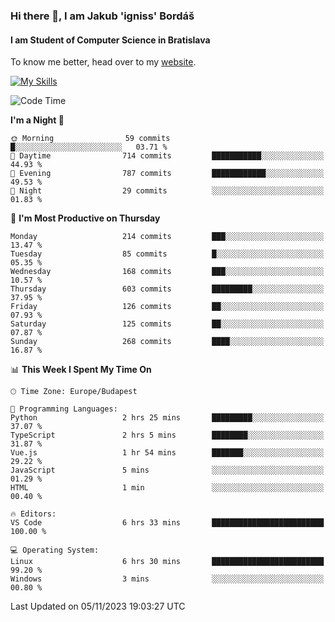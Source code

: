 ### Hi there 👋, I am Jakub 'igniss' Bordáš

#### I am Student of Computer Science in Bratislava
To know me better, head over to my [website](https://bordas.sk).

[![My Skills](https://skillicons.dev/icons?i=js,html,css,figma,svelte,java,kotlin,python,postgresql,typescript,nest,nodejs)](https://bordas.sk)


<!--START_SECTION:waka-->
![Code Time](http://img.shields.io/badge/Code%20Time-1%2C257%20hrs%2037%20mins-blue)

**I'm a Night 🦉** 

```text
🌞 Morning                59 commits          █░░░░░░░░░░░░░░░░░░░░░░░░   03.71 % 
🌆 Daytime                714 commits         ███████████░░░░░░░░░░░░░░   44.93 % 
🌃 Evening                787 commits         ████████████░░░░░░░░░░░░░   49.53 % 
🌙 Night                  29 commits          ░░░░░░░░░░░░░░░░░░░░░░░░░   01.83 % 
```
📅 **I'm Most Productive on Thursday** 

```text
Monday                   214 commits         ███░░░░░░░░░░░░░░░░░░░░░░   13.47 % 
Tuesday                  85 commits          █░░░░░░░░░░░░░░░░░░░░░░░░   05.35 % 
Wednesday                168 commits         ███░░░░░░░░░░░░░░░░░░░░░░   10.57 % 
Thursday                 603 commits         █████████░░░░░░░░░░░░░░░░   37.95 % 
Friday                   126 commits         ██░░░░░░░░░░░░░░░░░░░░░░░   07.93 % 
Saturday                 125 commits         ██░░░░░░░░░░░░░░░░░░░░░░░   07.87 % 
Sunday                   268 commits         ████░░░░░░░░░░░░░░░░░░░░░   16.87 % 
```


📊 **This Week I Spent My Time On** 

```text
🕑︎ Time Zone: Europe/Budapest

💬 Programming Languages: 
Python                   2 hrs 25 mins       █████████░░░░░░░░░░░░░░░░   37.07 % 
TypeScript               2 hrs 5 mins        ████████░░░░░░░░░░░░░░░░░   31.87 % 
Vue.js                   1 hr 54 mins        ███████░░░░░░░░░░░░░░░░░░   29.22 % 
JavaScript               5 mins              ░░░░░░░░░░░░░░░░░░░░░░░░░   01.29 % 
HTML                     1 min               ░░░░░░░░░░░░░░░░░░░░░░░░░   00.40 % 

🔥 Editors: 
VS Code                  6 hrs 33 mins       █████████████████████████   100.00 % 

💻 Operating System: 
Linux                    6 hrs 30 mins       █████████████████████████   99.20 % 
Windows                  3 mins              ░░░░░░░░░░░░░░░░░░░░░░░░░   00.80 % 
```


 Last Updated on 05/11/2023 19:03:27 UTC
<!--END_SECTION:waka-->
